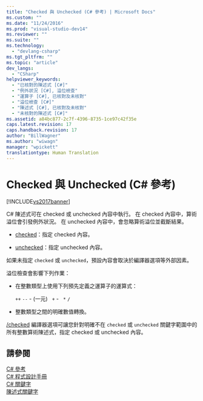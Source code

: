 ```yaml
---
title: "Checked 與 Unchecked (C# 參考) | Microsoft Docs"
ms.custom: ""
ms.date: "11/24/2016"
ms.prod: "visual-studio-dev14"
ms.reviewer: ""
ms.suite: ""
ms.technology: 
  - "devlang-csharp"
ms.tgt_pltfrm: ""
ms.topic: "article"
dev_langs: 
  - "CSharp"
helpviewer_keywords: 
  - "已核對的陳述式 [C#]"
  - "例外狀況 [C#], 溢位檢查"
  - "運算子 [C#], 已核對及未核對"
  - "溢位檢查 [C#]"
  - "陳述式 [C#], 已核對及未核對"
  - "未核對的陳述式 [C#]"
ms.assetid: a84bc877-2c7f-4396-8735-1ce97c42f35e
caps.latest.revision: 17
caps.handback.revision: 17
author: "BillWagner"
ms.author: "wiwagn"
manager: "wpickett"
translationtype: Human Translation
---
```

# Checked 與 Unchecked (C# 參考)
[!INCLUDE[vs2017banner](../../../csharp/includes/vs2017banner.md)]

C\# 陳述式可在 checked 或 unchecked 內容中執行。  在 checked 內容中，算術溢位會引發例外狀況。  在 unchecked 內容中，會忽略算術溢位並截斷結果。  
  
-   [checked](../../../csharp/language-reference/keywords/checked.md)：指定 checked 內容。  
  
-   [unchecked](../../../csharp/language-reference/keywords/unchecked.md)：指定 unchecked 內容。  
  
 如果未指定 `checked` 或 `unchecked`，預設內容會取決於編譯器選項等外部因素。  
  
 溢位檢查會影響下列作業：  
  
-   在整數類型上使用下列預先定義之運算子的運算式：  
  
     `++`  `--` \- \(一元\)   `+` \-   `*` `/`  
  
-   整數類型之間的明確數值轉換。  
  
 [\/checked](../../../csharp/language-reference/compiler-options/checked-compiler-option.md) 編譯器選項可讓您針對明確不在 `checked` 或 `unchecked` 關鍵字範圍中的所有整數算術陳述式，指定 checked 或 unchecked 內容。  
  
## 請參閱  
 [C\# 參考](../../../csharp/language-reference/index.md)   
 [C\# 程式設計手冊](../../../csharp/programming-guide/index.md)   
 [C\# 關鍵字](../../../csharp/language-reference/keywords/index.md)   
 [陳述式關鍵字](../../../csharp/language-reference/keywords/statement-keywords.md)
